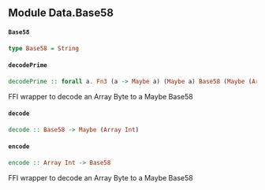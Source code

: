 ## Module Data.Base58

#### `Base58`

``` purescript
type Base58 = String
```

#### `decodePrime`

``` purescript
decodePrime :: forall a. Fn3 (a -> Maybe a) (Maybe a) Base58 (Maybe (Array Int))
```

FFI wrapper to decode an Array Byte to a Maybe Base58

#### `decode`

``` purescript
decode :: Base58 -> Maybe (Array Int)
```

#### `encode`

``` purescript
encode :: Array Int -> Base58
```

FFI wrapper to decode an Array Byte to a Maybe Base58


